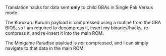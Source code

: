 Translation hacks for data sent **only** to child GBAs in Single Pak Versus mode.

The Kurukuru Kururin payload is compressed using a routine from the GBA BIOS, so I am required to decompress it, insert my binaries/hacks, re-compress it, and re-insert it into the main ROM.

The Minigame Paradise payload is *not* compressed, and I can simply navigate to that data in the main ROM.
